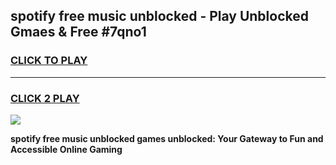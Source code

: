 
## spotify free music unblocked - Play Unblocked Gmaes & Free #7qno1
<h3>
<a href="https://news.freeplayer.one?title=spotify_free_music_unblocked&ref=03M">CLICK TO PLAY</a></h3>
<hr>

<h3>
<a href="https://news.freeplayer.one?title=spotify_free_music_unblocked&ref=03M">CLICK 2 PLAY</a>
  
</h3>

<a href="https://news.freeplayer.one?title=spotify_free_music_unblocked&ref=03M"><img src="https://clearcache.store/games.png"></a>


**spotify free music unblocked games unblocked: Your Gateway to Fun and Accessible Online Gaming**
